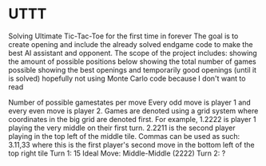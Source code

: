 # UTTT
Solving Ultimate Tic-Tac-Toe for the first time in forever
The goal is to create opening and include the already solved endgame code to make the best AI assistant and opponent. 
The scope of the project includes:
    showing the amount of possible positions below 
    showing the total number of games possible
    showing the best openings and temporarily good openings (until it is solved)
    hopefully not using Monte Carlo code because I don't want to read

Number of possible gamestates per move
    Every odd move is player 1 and every even move is player 2.
    Games are denoted using a grid system where coordinates in the big grid are denoted first. For example, 1.2222 is player 1 playing the very middle on their first turn. 2.2211 is the second player playing in the top left of the middle tile. Commas can be used as such: 3.11,33 where this is the first player's second move in the bottom left of the top right tile
    Turn 1: 15
        Ideal Move: Middle-Middle (2222)
    Turn 2: ?
